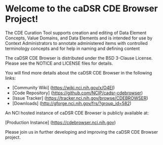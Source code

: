 Welcome to the caDSR CDE Browser Project!
=====================================

The CDE Curation Tool supports creation and editing of Data Element Concepts, Value Domains, and Data Elements and is intended for use by Context Administrators to annotate administered items with controlled terminology concepts and for help in naming and defining content

The caDSR CDE Browser is distributed under the BSD 3-Clause License.
Please see the NOTICE and LICENSE files for details.

You will find more details about the caDSR CDE Browser in the following links:
 * [Community Wiki] (https://wiki.nci.nih.gov/x/O4EI)
 * [Code Repository] (https://github.com/NCIP/cadsr-cdebrowser)
 * [Issue Tracker] (https://tracker.nci.nih.gov/browse/CDEBROWSER)
 * [Downloads] (http://gforge.nci.nih.gov/frs/?group_id=582)
 
An NCI hosted instance of caDSR CDE Browser is publicly available at:

[Production Instance] (https://cdebrowser.nci.nih.gov)

Please join us in further developing and improving the caDSR CDE Browser project.
